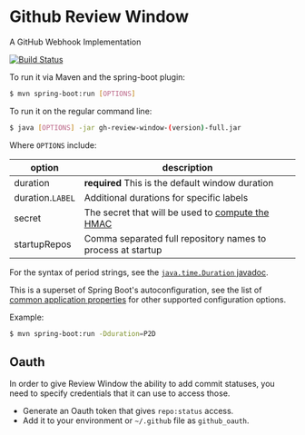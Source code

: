# Github Review Window

A GitHub Webhook Implementation

[![Build Status](https://travis-ci.org/querydsl/gh-review-window.svg?branch=master)](https://travis-ci.org/querydsl/gh-review-window)

To run it via Maven and the spring-boot plugin:
```sh
$ mvn spring-boot:run [OPTIONS]
```

To run it on the regular command line:
```sh
$ java [OPTIONS] -jar gh-review-window-(version)-full.jar
```

Where `OPTIONS` include:

|    option        |            description                                                     |
|------------------|----------------------------------------------------------------------------|
| duration         | **required** This is the default window duration                           |
| duration.`LABEL` | Additional durations for specific labels                                   |
| secret           | The secret that will be used to [compute the HMAC][securing your webhooks] |
| startupRepos     | Comma separated full repository names to process at startup                |

For the syntax of period strings, see the [`java.time.Duration` javadoc][javadoc duration].

This is a superset of Spring Boot's autoconfiguration,
see the list of [common application properties][properties] for other supported configuration options.

Example:
```sh
$ mvn spring-boot:run -Dduration=P2D
```

## Oauth

In order to give Review Window the ability to add commit statuses, you need to specify
credentials that it can use to access those.

 - Generate an Oauth token that gives `repo:status` access.
 - Add it to your environment or `~/.github` file as `github_oauth`.


[javadoc duration]: http://docs.oracle.com/javase/8/docs/api/java/time/Duration.html
[properties]: http://docs.spring.io/spring-boot/docs/current/reference/html/common-application-properties.html
[securing your webhooks]: https://developer.github.com/webhooks/securing/
